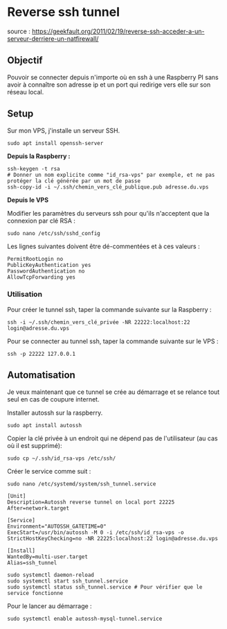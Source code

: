 # Reverse ssh tunnel
source : https://geekfault.org/2011/02/19/reverse-ssh-acceder-a-un-serveur-derriere-un-natfirewall/

## Objectif

Pouvoir se connecter depuis n'importe où en ssh à une Raspberry PI sans avoir à connaître son adresse ip et un port qui redirige vers elle sur son réseau local.



## Setup

Sur mon VPS, j'installe un serveur SSH.

```shell
sudo apt install openssh-server
```

**Depuis la Raspberry :**

```shell
ssh-keygen -t rsa
# Donner un nom explicite comme "id_rsa-vps" par exemple, et ne pas protéger la clé générée par un mot de passe
ssh-copy-id -i ~/.ssh/chemin_vers_clé_publique.pub adresse.du.vps
```



**Depuis le VPS**

Modifier les paramètres du serveurs ssh pour qu'ils n'acceptent que la connexion par clé RSA :

```shell
sudo nano /etc/ssh/sshd_config
```

Les lignes suivantes doivent être dé-commentées et à ces valeurs :

```shell
PermitRootLogin no
PublicKeyAuthentication yes
PasswordAuthentication no
AllowTcpForwarding yes
```



### Utilisation

Pour créer le tunnel ssh, taper la commande suivante sur la Raspberry :

```shell
ssh -i ~/.ssh/chemin_vers_clé_privée -NR 22222:localhost:22 login@adresse.du.vps
```

Pour se connecter au tunnel ssh, taper la commande suivante sur le VPS :

```shell
ssh -p 22222 127.0.0.1
```



## Automatisation

Je veux maintenant que ce tunnel se crée au démarrage et se relance tout seul en cas de coupure internet.

Installer autossh sur la raspberry.

```ssh
sudo apt install autossh
```

Copier la clé privée à un endroit qui ne dépend pas de l'utilisateur (au cas où il est supprimé):

```shell
sudo cp ~/.ssh/id_rsa-vps /etc/ssh/
```

Créer le service comme suit : 

```shell
sudo nano /etc/systemd/system/ssh_tunnel.service
```

```
[Unit]
Description=Autossh reverse tunnel on local port 22225
After=network.target

[Service]
Environment="AUTOSSH_GATETIME=0"
ExecStart=/usr/bin/autossh -M 0 -i /etc/ssh/id_rsa-vps -o StrictHostKeyChecking=no -NR 22225:localhost:22 login@adresse.du.vps

[Install]
WantedBy=multi-user.target
Alias=ssh_tunnel
```

```shell
sudo systemctl daemon-reload
sudo systemctl start ssh_tunnel.service
sudo systemctl status ssh_tunnel.service # Pour vérifier que le service fonctionne
```



Pour le lancer au démarrage : 

```shell
sudo systemctl enable autossh-mysql-tunnel.service
```

